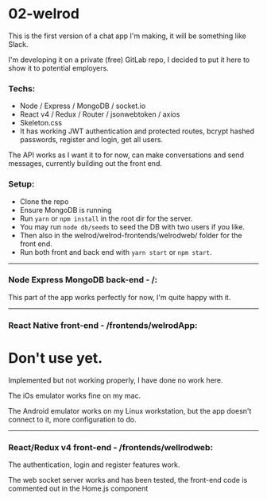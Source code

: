 # 02-welrod

This is the first version of a chat app I'm making, it will be something like Slack.

I'm developing it on a private (free) GitLab repo, I decided to put it here to show it to potential employers. 

### Techs:

- Node / Express / MongoDB / socket.io
- React v4 / Redux / Router / jsonwebtoken / axios
- Skeleton.css
- It has working JWT authentication and protected routes, bcrypt hashed passwords, register and login, get all users.

The API works as I want it to for now, can make conversations and send messages, currently building out the front end.

### Setup:

- Clone the repo
- Ensure MongoDB is running
- Run ```yarn``` or ```npm install``` in the root dir for the server.
- You may run ```node db/seeds``` to seed the DB with two users if you like. 
- Then also in the welrod/welrod-frontends/welrodweb/ folder for the front end.
- Run both front and back end with ```yarn start``` or ```npm start```.

***

### Node Express MongoDB back-end - /:

This part of the app works perfectly for now, I'm quite happy with it. 

***

### React Native front-end - /frontends/welrodApp:

# Don't use yet.

Implemented but not working properly, I have done no work here.  

The iOs emulator works fine on my mac.

The Android emulator works on my Linux workstation, but the app doesn't connect to it, more configuration to do. 

*** 

### React/Redux v4 front-end - /frontends/wellrodweb:

The authentication, login and register features work.

The web socket server works and has been tested, the front-end code is commented out in the Home.js component
